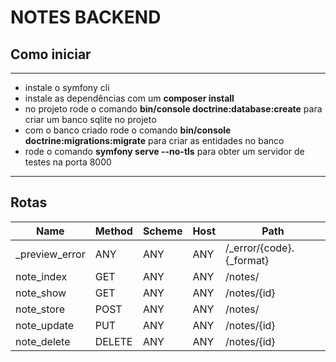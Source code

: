 # NOTES BACKEND

## Como iniciar
---
- instale o symfony cli
- instale as dependências com um **composer install**
- no projeto rode o comando **bin/console doctrine:database:create** para criar um banco sqlite no projeto
- com o banco criado rode o comando **bin/console doctrine:migrations:migrate** para criar as entidades no banco
- rode o comando **symfony serve --no-tls** para obter um servidor de testes na porta 8000
---

## Rotas

|   Name          |   Method|   Scheme|   Host|   Path                    |
| ----------------| --------| --------| ------| --------------------------|
| _preview_error  | ANY     | ANY     | ANY   | /_error/{code}.{_format}  |
| note_index      | GET     | ANY     | ANY   | /notes/                   |
| note_show       | GET     | ANY     | ANY   | /notes/{id}               |
| note_store      | POST    | ANY     | ANY   | /notes/                   |
| note_update     | PUT     | ANY     | ANY   | /notes/{id}               |
| note_delete     | DELETE  | ANY     | ANY   | /notes/{id}               |

